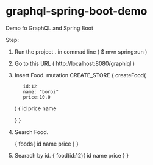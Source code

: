 # graphql-spring-boot-demo
Demo fo GraphQL and Spring Boot

Step:
1. Run the project . in commad line ( $ mvn spring:run )
2. Go to this URL ( http://localhost:8080/graphiql )
3. Insert Food.
    mutation CREATE_STORE {
      createFood(

          id:12
          name: "boroi"
          price:10.0


      ) {
        id 
        price
        name

      }
    }
  
 4. Search Food.

    {
      foods{
        id
        name
        price
      }
    }

5. Searach by id.
    {
      food(id:12){
        id
        name
        price
      }
    }

